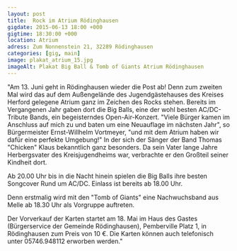 ```yaml
---
layout: post
title:  Rock im Atrium Rödinghausen
gigdate: 2015-06-13 18:00 +000
gigtime: 18:30:00 +000
location: Atrium
adress: Zum Nonnenstein 21, 32289 Rödinghausen
categories: [gig, main]
image: plakat_atrium_15.jpg
imageAlt: Plakat Big Ball & Tomb of Giants Atrium Rödinghausen
---
```

"Am 13. Juni geht in Rödinghausen wieder die Post ab! Denn zum zweiten Mal wird das auf dem Außengelände des Jugendgästehauses des Kreises Herford gelegene Atrium ganz im Zeichen des Rocks stehen. Bereits im Vergangenen Jahr gaben dort die Big Balls, eine der wohl besten AC/DC-Tribute Bands, ein begeisterndes Open-Air-Konzert. "Viele Bürger kamen im Anschluss auf mich zu und baten um eine Neuauflage im nächsten Jahr", so Bürgermeister Ernst-Willhelm Vortmeyer, "und mit dem Atrium haben wir dafür eine perfekte Umgebung!" In der sich der Sänger der Band Thomas "Chicken" Klaus bekanntlich ganz besonders. Da sein Vater lange Jahre Herbergsvater des Kreisjugendheims war, verbrachte er den Großteil seiner Kindheit dort.

Ab 20.00 Uhr bis in die Nacht hinein spielen die Big Balls ihre besten Songcover Rund um AC/DC. Einlass ist bereits ab 18.00 Uhr.

Denn erstmalig wird mit den "Tomb of Giants" eine Nachwuchsband aus Melle ab 18.30 Uhr als Vorgruppe auftreten.

Der Vorverkauf der Karten startet am 18. Mai im Haus des Gastes (Bürgerservice der Gemeinde Rödinghausen), Pemberville Platz 1, in Rödinghausen zum Preis von 10 €. Die Karten können auch telefonisch unter 05746.948112 erworben werden."